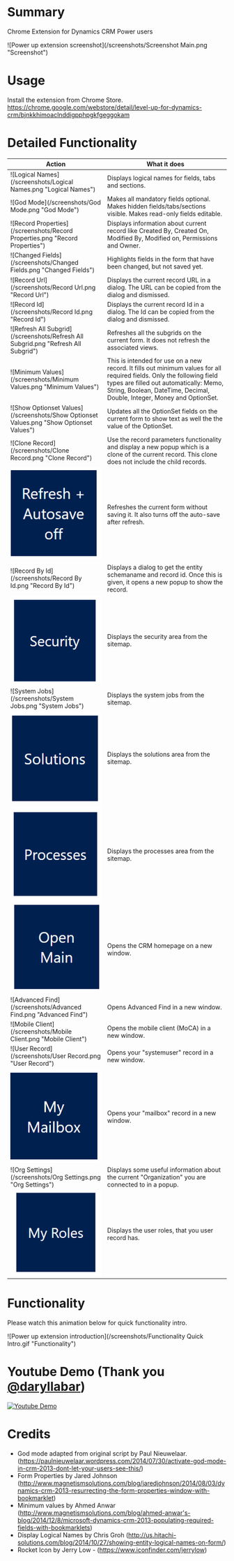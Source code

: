 # Summary
Chrome Extension for Dynamics CRM Power users

![Power up extension screenshot](/screenshots/Screenshot Main.png "Screenshot")

# Usage
Install the extension from Chrome Store. https://chrome.google.com/webstore/detail/level-up-for-dynamics-crm/bjnkkhimoaclnddigpphpgkfgeggokam

# Detailed Functionality

Action | What it does
--- | ---
![Logical Names](/screenshots/Logical Names.png "Logical Names") | Displays logical names for fields, tabs and sections.
![God Mode](/screenshots/God Mode.png "God Mode") | Makes all mandatory fields optional. Makes hidden fields/tabs/sections visible. Makes read-only fields editable.
![Record Properties](/screenshots/Record Properties.png "Record Properties") | Displays information about current record like Created By, Created On, Modified By, Modified on, Permissions and Owner. 
![Changed Fields](/screenshots/Changed Fields.png "Changed Fields") | Highlights fields in the form that have been changed, but not saved yet.
![Record Url](/screenshots/Record Url.png "Record Url") | Displays the current record URL in a dialog. The URL can be copied from the dialog and dismissed.
![Record Id](/screenshots/Record Id.png "Record Id") | Displays the current record Id in a dialog. The Id can be copied from the dialog and dismissed.
![Refresh All Subgrid](/screenshots/Refresh All Subgrid.png "Refresh All Subgrid") | Refreshes all the subgrids on the current form. It does not refresh the associated views.
![Minimum Values](/screenshots/Minimum Values.png "Minimum Values") | This is intended for use on a new record. It fills out minimum values for all required fields. Only the following field types are filled out automatically: Memo, String, Boolean, DateTime, Decimal, Double, Integer, Money and OptionSet.
![Show Optionset Values](/screenshots/Show Optionset Values.png "Show Optionset Values") | Updates all the OptionSet fields on the current form to show text as well the the value of the OptionSet.
![Clone Record](/screenshots/Clone Record.png "Clone Record") | Use the record parameters functionality and display a new popup which is a clone of the current record. This clone does not include the child records.
![Refresh](/screenshots/Refresh.png "Refresh") | Refreshes the current form without saving it. It also turns off the auto-save after refresh.
![Record By Id](/screenshots/Record By Id.png "Record By Id") | Displays a dialog to get the entity schemaname and record id. Once this is given, it opens a new popup to show the record.
![Security](/screenshots/Security.png "Security") | Displays the security area from the sitemap.
![System Jobs](/screenshots/System Jobs.png "System Jobs") | Displays the system jobs from the sitemap.
![Solutions](/screenshots/Solutions.png "Solutions") | Displays the solutions area from the sitemap.
![Process](/screenshots/Process.png "Process") | Displays the processes area from the sitemap.
![Main](/screenshots/Main.png "Main") | Opens the CRM homepage on a new window.
![Advanced Find](/screenshots/Advanced Find.png "Advanced Find") | Opens Advanced Find in a new window.
![Mobile Client](/screenshots/Mobile Client.png "Mobile Client") | Opens the mobile client (MoCA) in a new window.
![User Record](/screenshots/User Record.png "User Record") | Opens your "systemuser" record in a new window.
![Mailbox](/screenshots/Mailbox.png "Mailbox") | Opens your "mailbox" record in a new window.
![Org Settings](/screenshots/Org Settings.png "Org Settings") | Displays some useful information about the current "Organization" you are connected to in a popup.
![Roles](/screenshots/Roles.png "Roles") | Displays the user roles, that you user record has.

# Functionality
Please watch this animation below for quick functionality intro.

![Power up extension introduction](/screenshots/Functionality Quick Intro.gif "Functionality")

# Youtube Demo (Thank you [@daryllabar](https://github.com/daryllabar))
[![Youtube Demo](https://img.youtube.com/vi/zqPGeOH1OF4/0.jpg)](https://youtu.be/zqPGeOH1OF4)

# Credits
* God mode adapted from original script by Paul Nieuwelaar. (https://paulnieuwelaar.wordpress.com/2014/07/30/activate-god-mode-in-crm-2013-dont-let-your-users-see-this/)
* Form Properties by Jared Johnson (http://www.magnetismsolutions.com/blog/jaredjohnson/2014/08/03/dynamics-crm-2013-resurrecting-the-form-properties-window-with-bookmarklet)
* Minimum values by Ahmed Anwar (http://www.magnetismsolutions.com/blog/ahmed-anwar's-blog/2014/12/8/microsoft-dynamics-crm-2013-populating-required-fields-with-bookmarklets)
* Display Logical Names by Chris Groh (http://us.hitachi-solutions.com/blog/2014/10/27/showing-entity-logical-names-on-form/)
* Rocket Icon by Jerry Low - (https://www.iconfinder.com/jerrylow)

